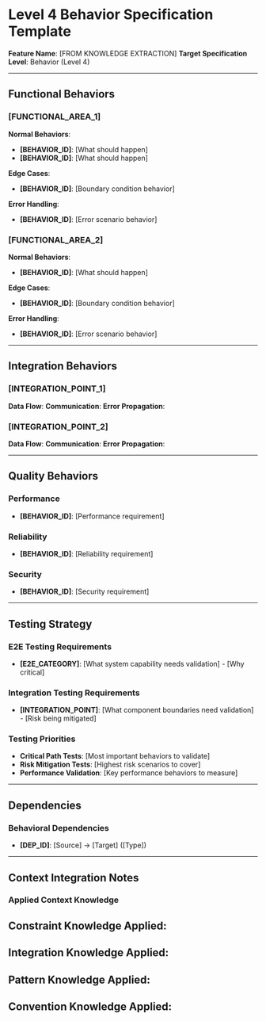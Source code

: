 # Level 4 Behavior Specification Template

**Feature Name**: [FROM KNOWLEDGE EXTRACTION]
**Target Specification Level**: Behavior (Level 4)

---

## Functional Behaviors

### [FUNCTIONAL_AREA_1]
**Normal Behaviors**:
- **[BEHAVIOR_ID]**: [What should happen]
- **[BEHAVIOR_ID]**: [What should happen]

**Edge Cases**:
- **[BEHAVIOR_ID]**: [Boundary condition behavior]

**Error Handling**:
- **[BEHAVIOR_ID]**: [Error scenario behavior]

### [FUNCTIONAL_AREA_2]
**Normal Behaviors**:
- **[BEHAVIOR_ID]**: [What should happen]

**Edge Cases**:
- **[BEHAVIOR_ID]**: [Boundary condition behavior]

**Error Handling**:
- **[BEHAVIOR_ID]**: [Error scenario behavior]

---

## Integration Behaviors

### [INTEGRATION_POINT_1]
**Data Flow**: 
**Communication**: 
**Error Propagation**: 

### [INTEGRATION_POINT_2]
**Data Flow**: 
**Communication**: 
**Error Propagation**: 

---

## Quality Behaviors

### Performance
- **[BEHAVIOR_ID]**: [Performance requirement]

### Reliability  
- **[BEHAVIOR_ID]**: [Reliability requirement]

### Security
- **[BEHAVIOR_ID]**: [Security requirement]

---

## Testing Strategy

### E2E Testing Requirements
- **[E2E_CATEGORY]**: [What system capability needs validation] - [Why critical]

### Integration Testing Requirements  
- **[INTEGRATION_POINT]**: [What component boundaries need validation] - [Risk being mitigated]

### Testing Priorities
- **Critical Path Tests**: [Most important behaviors to validate]
- **Risk Mitigation Tests**: [Highest risk scenarios to cover] 
- **Performance Validation**: [Key performance behaviors to measure]

---

## Dependencies

### Behavioral Dependencies
- **[DEP_ID]**: [Source] → [Target] ([Type])

---

## Context Integration Notes

### Applied Context Knowledge
**Constraint Knowledge Applied**: 
- 

**Integration Knowledge Applied**: 
- 

**Pattern Knowledge Applied**: 
- 

**Convention Knowledge Applied**: 
- 